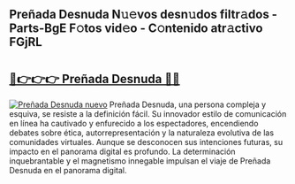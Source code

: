 ## Preñada Desnuda N𝚞𝚎vos desn𝚞dos filtr𝚊dos - Parts-BgE F𝚘tos vid𝚎o - C𝚘ntenido atr𝚊ctivo FGjRL

# <h2><a href="http://mb1he7.tromn.icu/?c=Pre%c3%b1ada+Desnuda">🔗👉👉👉 Preñada Desnuda 🔗🔗</a></h2>

[![Preñada Desnuda nuevo](https://i.imgur.com/pEAQMta.gif)](http://mb1he7.tromn.icu/?c=Pre%c3%b1ada+Desnuda)
Preñada Desnuda, una persona compleja y esquiva, se resiste a la definición fácil. Su innovador estilo de comunicación en línea ha cautivado y enfurecido a los espectadores, encendiendo debates sobre ética, autorrepresentación y la naturaleza evolutiva de las comunidades virtuales. Aunque se desconocen sus intenciones futuras, su impacto en el panorama digital es profundo. La determinación inquebrantable y el magnetismo innegable impulsan el viaje de Preñada Desnuda en el panorama digital.
